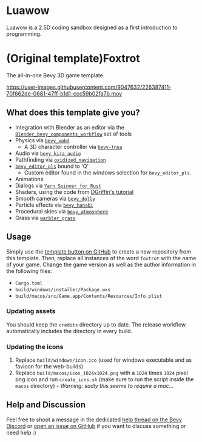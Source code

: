 # Luawow
Luawow is a 2.5D coding sandbox designed as a first introduction to programming.



# (Original template)Foxtrot

The all-in-one Bevy 3D game template.

https://user-images.githubusercontent.com/9047632/226387411-70f662de-0681-47ff-b1d1-ccc59b02fa7b.mov

## What does this template give you?

- Integration with Blender as an editor via
  the [`Blender_bevy_components_workflow`](https://github.com/kaosat-dev/Blender_bevy_components_workflow) set of tools
- Physics via [`bevy_xpbd`](https://crates.io/crates/bevy_xpbd_3d)
    - A 3D character controller via [`bevy-tnua`](https://crates.io/crates/bevy-tnua)
- Audio via [`bevy_kira_audio`](https://crates.io/crates/bevy_kira_audio)
- Pathfinding via [`oxidized_navigation`](https://crates.io/crates/oxidized_navigation)
- [`bevy_editor_pls`](https://crates.io/crates/bevy_editor_pls) bound to 'Q'
    - Custom editor found in the windows selection for `bevy_editor_pls`.
- Animations
- Dialogs via [`Yarn Spinner for Rust`](https://crates.io/crates/bevy_yarnspinner)
- Shaders, using the code from [DGriffin's tutorial](https://www.youtube.com/watch?v=O6A_nVmpvhc)
- Smooth cameras via [`bevy_dolly`](https://crates.io/crates/bevy_dolly)
- Particle effects via [`bevy_hanabi`](https://crates.io/crates/bevy_hanabi)
- Procedural skies via [`bevy_atmosphere`](https://crates.io/crates/bevy_atmosphere)
- Grass via [`warbler_grass`](https://crates.io/crates/warbler_grass)

## Usage

Simply use the [template button on GitHub](https://github.com/janhohenheim/foxtrot/generate) to create a new repository
from this template.
Then, replace all instances of the word `foxtrot` with the name of your game. Change the game version as well as the
author information in the following files:

- `Cargo.toml`
- `build/windows/installer/Package.wxs`
- `build/macos/src/Game.app/Contents/Resources/Info.plist`

### Updating assets

You should keep the `credits` directory up to date. The release workflow automatically includes the directory in every
build.

### Updating the icons

1. Replace `build/windows/icon.ico` (used for windows executable and as favicon for the web-builds)
2. Replace `build/macos/icon_1024x1024.png` with a `1024` times `1024` pixel png icon and run `create_icns.sh` (make
   sure to run the script inside the `macos` directory) - _Warning: sadly this seems to require a mac..._

## Help and Discussion

Feel free to shoot a message in the
dedicated [help thread on the Bevy Discord](https://discord.com/channels/691052431525675048/1110648523558506597)
or [open an issue on GitHub](https://github.com/janhohenheim/foxtrot/issues/new) if you want to discuss something or
need help :)
